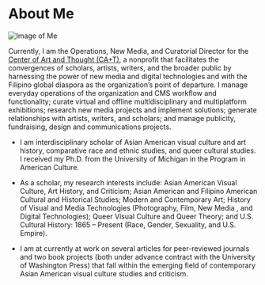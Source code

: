 <h1>About Me</h1>

![Image of Me](http://www.janchristianbernabe.com/wp-content/uploads/2013/05/5-27-13.jpg)

Currently, I am the Operations, New Media, and Curatorial Director for the [Center of Art and Thought (CA+T)](http://www.centerforartandthought.org), a nonprofit that facilitates the convergences of scholars, artists, writers, and the broader public by harnessing the power of new media and digital technologies and with the Filipino global diaspora as the organization’s point of departure. I manage everyday operations of the organization and CMS workflow and functionality; curate virtual and offline multidisciplinary and multiplatform exhibitions; research new media projects and implement solutions; generate relationships with artists, writers, and scholars; and manage publicity, fundraising, design and communications projects.

* I am interdisciplinary scholar of Asian American visual culture and art history, comparative race and ethnic studies, and queer cultural studies. I received my Ph.D. from the University of Michigan in the Program in American Culture.

* As a scholar, my research interests include: Asian American Visual Culture, Art History,  and Criticism; Asian American and Filipino American Cultural and Historical Studies; Modern and Contemporary Art; History of Visual and Media Technologies (Photography, Film, New Media , and Digital Technologies); Queer Visual Culture and Queer Theory; and U.S. Cultural History: 1865 – Present (Race, Gender, Sexuality, and U.S. Empire).

* I am at currently at work on several articles for peer-reviewed journals and two book projects (both under advance contract with the University of Washington Press) that fall within the emerging field of contemporary Asian American visual culture studies and criticism.
